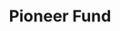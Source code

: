---
layout: firm_page
title: "Pioneer Fund"
id: "pioneerfund.vc"
permalink: "/pioneerfundpioneerfund.vc/"
website: "https://www.pioneerfund.vc"
offices: "San Francisco (United States), Toronto (Canada)"
investment_stages: "Seed, Series A"
portfolio_companies: ""
portfolio_link: ""
investment_markets: "Consumer products"
founded_year: "2017"
description: "Pioneer Fund invests in top Y Combinator startups, with a portfolio of 450+ alumni companies."
linkedin: "https://www.linkedin.com/company/pioneerfund"
twitter: ""
instagram: ""
team_page: ""
investor_type: "Venture Capital"
crunchbase: "https://www.crunchbase.com/organization/pioneer-fund"
pitchbook: "https://pitchbook.com/profiles/investor/226139-77"

# SEO Optimization
meta_title: "Pioneer Fund - VC Firm - projectstartups.com"
meta_description: "Pioneer Fund, Pioneer Fund invests in top Y Combinator startups, with a portfolio of 450+ alumni companies...."
meta_keywords: "Pioneer Fund, Consumer products, VC firm, venture capital, startup investor, projectstartups.com"
canonical_url: "https://vc.projectstartups.com/pioneerfundpioneerfund.vc/"
---